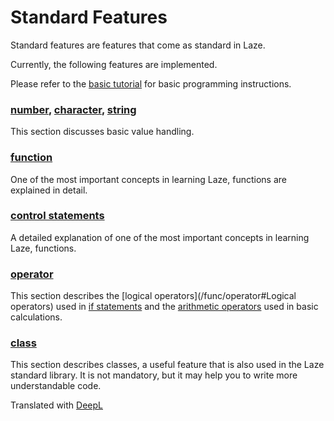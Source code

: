 # Standard Features

Standard features are features that come as standard in Laze.

Currently, the following features are implemented.

Please refer to the [basic tutorial](/tutorial/basic) for basic programming instructions.

### [number](/func/number), [character](/func/char), [string](/func/string)

This section discusses basic value handling.

### [function](/func/function)

One of the most important concepts in learning Laze, functions are explained in detail.

### [control statements](/func/control)

A detailed explanation of one of the most important concepts in learning Laze, functions.
### [operator](/func/operator)

This section describes the [logical operators](/func/operator#Logical operators) used in [if statements](/func/control#if) and the [arithmetic operators](/func/operator#Arithmetic_operators) used in basic calculations.

### [class](/func/class)

This section describes classes, a useful feature that is also used in the Laze standard library. It is not mandatory, but it may help you to write more understandable code.

Translated with [DeepL](https://www.deepl.com/translator)